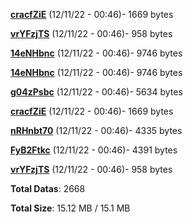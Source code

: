 [**cracfZiE**](/data/cracfZiE.txt) (12/11/22 - 00:46)- 1669 bytes

[**vrYFzjTS**](/data/vrYFzjTS.txt) (12/11/22 - 00:46)- 958 bytes

[**14eNHbnc**](/data/14eNHbnc.txt) (12/11/22 - 00:46)- 9746 bytes

[**14eNHbnc**](/data/14eNHbnc.txt) (12/11/22 - 00:46)- 9746 bytes

[**g04zPsbc**](/data/g04zPsbc.txt) (12/11/22 - 00:46)- 5634 bytes

[**cracfZiE**](/data/cracfZiE.txt) (12/11/22 - 00:46)- 1669 bytes

[**nRHnbt70**](/data/nRHnbt70.txt) (12/11/22 - 00:46)- 4335 bytes

[**FyB2Ftkc**](/data/FyB2Ftkc.txt) (12/11/22 - 00:46)- 4391 bytes

[**vrYFzjTS**](/data/vrYFzjTS.txt) (12/11/22 - 00:46)- 958 bytes

**Total Datas**: 2668

**Total Size**: 15.12 MB / 15.1 MB